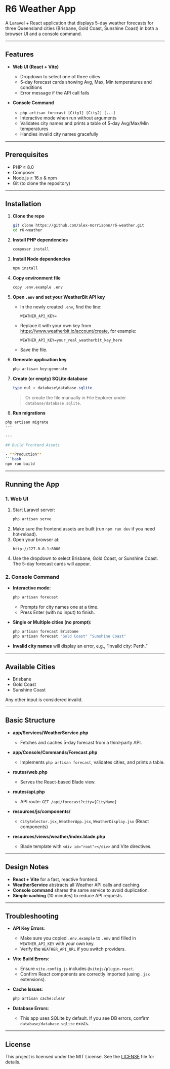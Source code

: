 # R6 Weather App

A Laravel + React application that displays 5-day weather forecasts for three Queensland cities (Brisbane, Gold Coast, Sunshine Coast) in both a browser UI and a console command.

---

## Features

- **Web UI (React + Vite)**  
  - Dropdown to select one of three cities  
  - 5-day forecast cards showing Avg, Max, Min temperatures and conditions  
  - Error message if the API call fails

- **Console Command**  
  - `php artisan forecast [City1] [City2] [...]`  
  - Interactive mode when run without arguments  
  - Validates city names and prints a table of 5-day Avg/Max/Min temperatures  
  - Handles invalid city names gracefully

---

## Prerequisites

- PHP ≥ 8.0  
- Composer  
- Node.js ≥ 16.x & npm  
- Git (to clone the repository)

---

## Installation

1. **Clone the repo**  
   ```bash
   git clone https://github.com/alex-morrisonn/r6-weather.git
   cd r6-weather
   ```

2. **Install PHP dependencies**  
   ```bash
   composer install
   ```

3. **Install Node dependencies**  
   ```bash
   npm install
   ```

4. **Copy environment file**  
   ```bash
   copy .env.example .env
   ```

5. **Open `.env` and set your WeatherBit API key**  
   - In the newly created `.env`, find the line:  
     ```dotenv
     WEATHER_API_KEY=
     ```  
   - Replace it with your own key from https://www.weatherbit.io/account/create, for example:  
     ```dotenv
     WEATHER_API_KEY=your_real_weatherbit_key_here
     ```  
   - Save the file.

6. **Generate application key**  
   ```bash
   php artisan key:generate
   ```

7. **Create (or empty) SQLite database**  
   ```powershell
   type nul > database\database.sqlite
   ```
   > Or create the file manually in File Explorer under `database/database.sqlite`.

  8. **Run migrations**  
  ```bash
  php artisan migrate
  ---

---

## Build Frontend Assets

- **Production**  
  ```bash
  npm run build
  ```

---

## Running the App

### 1. Web UI

1. Start Laravel server:  
   ```bash
   php artisan serve
   ```
2. Make sure the frontend assets are built (run `npm run dev` if you need hot‑reload).  
3. Open your browser at:  
   ```
   http://127.0.0.1:8000
   ```
4. Use the dropdown to select Brisbane, Gold Coast, or Sunshine Coast. The 5-day forecast cards will appear.

### 2. Console Command

- **Interactive mode:**  
  ```bash
  php artisan forecast
  ```
  - Prompts for city names one at a time.  
  - Press Enter (with no input) to finish.

- **Single or Multiple cities (no prompt):**  
  ```bash
  php artisan forecast Brisbane
  php artisan forecast "Gold Coast" "Sunshine Coast"
  ```
- **Invalid city names** will display an error, e.g., “Invalid city: Perth.”

---

## Available Cities

- Brisbane  
- Gold Coast  
- Sunshine Coast

Any other input is considered invalid.

---

## Basic Structure

- **app/Services/WeatherService.php**  
  - Fetches and caches 5-day forecast from a third‑party API.

- **app/Console/Commands/Forecast.php**  
  - Implements `php artisan forecast`, validates cities, and prints a table.

- **routes/web.php**  
  - Serves the React-based Blade view.

- **routes/api.php**  
  - API route: `GET /api/forecast?city={CityName}`

- **resources/js/components/**  
  - `CitySelector.jsx`, `WeatherApp.jsx`, `WeatherDisplay.jsx` (React components)

- **resources/views/weather/index.blade.php**  
  - Blade template with `<div id="root"></div>` and Vite directives.

---

## Design Notes

- **React + Vite** for a fast, reactive frontend.  
- **WeatherService** abstracts all Weather API calls and caching.  
- **Console command** shares the same service to avoid duplication.  
- **Simple caching** (10 minutes) to reduce API requests.

---

## Troubleshooting

- **API Key Errors**:  
  - Make sure you copied `.env.example` to `.env` and filled in `WEATHER_API_KEY` with your own key.  
  - Verify the `WEATHER_API_URL` if you switch providers.

- **Vite Build Errors**:  
  - Ensure `vite.config.js` includes `@vitejs/plugin-react`.  
  - Confirm React components are correctly imported (using `.jsx` extensions).

- **Cache Issues**:  
  ```bash
  php artisan cache:clear
  ```

- **Database Errors**:  
  - This app uses SQLite by default. If you see DB errors, confirm `database/database.sqlite` exists.

---

## License

This project is licensed under the MIT License. See the [LICENSE](LICENSE) file for details.
